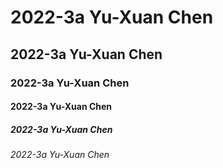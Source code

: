 # 2022-3a Yu-Xuan Chen
## 2022-3a Yu-Xuan Chen
### 2022-3a Yu-Xuan Chen
#### 2022-3a Yu-Xuan Chen
##### 2022-3a Yu-Xuan Chen
###### 2022-3a Yu-Xuan Chen
